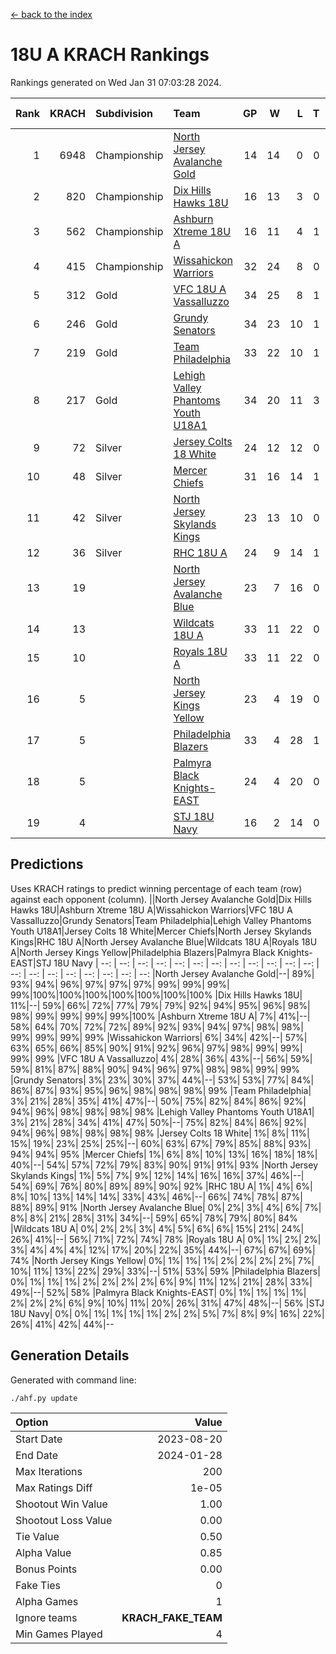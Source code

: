 [<- back to the index](readme.md)
# 18U A KRACH Rankings
Rankings generated on Wed Jan 31 07:03:28 2024.

Rank|KRACH|Subdivision|Team|GP|W|L|T|OTW|OTL|SoS|Exp Wins|Win Diff
---:|---:|:---|:---|---:|---:|---:|---:|---:|---:|---:|---:|---:
1|6948|Championship|[North Jersey Avalanche Gold](https://gamesheetstats.com/seasons/3659/teams/140737/schedule)|14|14|0|0|0|0|87|14.8|-0.0
2|820|Championship|[Dix Hills Hawks 18U](https://gamesheetstats.com/seasons/3659/teams/140731/schedule)|16|13|3|0|1|0|560|13.9|0.0
3|562|Championship|[Ashburn Xtreme 18U A](https://gamesheetstats.com/seasons/3659/teams/140730/schedule)|16|11|4|1|1|0|254|12.4|0.0
4|415|Championship|[Wissahickon Warriors](https://gamesheetstats.com/seasons/3659/teams/140748/schedule)|32|24|8|0|0|1|200|24.9|0.0
5|312|Gold|[VFC 18U A Vassalluzzo](https://gamesheetstats.com/seasons/3659/teams/140746/schedule)|34|25|8|1|2|2|149|26.4|0.0
6|246|Gold|[Grundy Senators](https://gamesheetstats.com/seasons/3659/teams/140732/schedule)|34|23|10|1|1|0|183|24.4|0.0
7|219|Gold|[Team Philadelphia](https://gamesheetstats.com/seasons/3659/teams/140745/schedule)|33|22|10|1|0|0|189|23.4|0.0
8|217|Gold|[Lehigh Valley Phantoms Youth U18A1](https://gamesheetstats.com/seasons/3659/teams/140734/schedule)|34|20|11|3|1|0|201|22.4|0.0
9|72|Silver|[Jersey Colts 18 White](https://gamesheetstats.com/seasons/3659/teams/140733/schedule)|24|12|12|0|0|2|950|12.9|0.0
10|48|Silver|[Mercer Chiefs](https://gamesheetstats.com/seasons/3659/teams/140735/schedule)|31|16|14|1|1|1|519|17.4|0.0
11|42|Silver|[North Jersey Skylands Kings](https://gamesheetstats.com/seasons/3659/teams/140739/schedule)|23|13|10|0|1|1|954|13.9|0.0
12|36|Silver|[RHC 18U A](https://gamesheetstats.com/seasons/3659/teams/140742/schedule)|24|9|14|1|0|2|175|10.4|0.0
13|19||[North Jersey Avalanche Blue](https://gamesheetstats.com/seasons/3659/teams/140736/schedule)|23|7|16|0|0|1|157|7.9|0.0
14|13||[Wildcats 18U A](https://gamesheetstats.com/seasons/3659/teams/140747/schedule)|33|11|22|0|3|1|683|11.9|0.0
15|10||[Royals 18U A](https://gamesheetstats.com/seasons/3659/teams/140743/schedule)|33|11|22|0|1|1|125|11.9|0.0
16|5||[North Jersey Kings Yellow](https://gamesheetstats.com/seasons/3659/teams/140738/schedule)|23|4|19|0|1|0|647|4.9|0.0
17|5||[Philadelphia Blazers](https://gamesheetstats.com/seasons/3659/teams/140741/schedule)|33|4|28|1|0|3|172|5.4|0.0
18|5||[Palmyra Black Knights-EAST](https://gamesheetstats.com/seasons/3659/teams/140740/schedule)|24|4|20|0|2|0|144|4.9|0.0
19|4||[STJ 18U Navy](https://gamesheetstats.com/seasons/3659/teams/140744/schedule)|16|2|14|0|0|0|135|2.9|0.0

## Predictions
Uses KRACH ratings to predict winning percentage of each team (row) against each opponent (column).
||North Jersey Avalanche Gold|Dix Hills Hawks 18U|Ashburn Xtreme 18U A|Wissahickon Warriors|VFC 18U A Vassalluzzo|Grundy Senators|Team Philadelphia|Lehigh Valley Phantoms Youth U18A1|Jersey Colts 18 White|Mercer Chiefs|North Jersey Skylands Kings|RHC 18U A|North Jersey Avalanche Blue|Wildcats 18U A|Royals 18U A|North Jersey Kings Yellow|Philadelphia Blazers|Palmyra Black Knights-EAST|STJ 18U Navy
| --: | --: | --: | --: | --: | --: | --: | --: | --: | --: | --: | --: | --: | --: | --: | --: | --: | --: | --: | --: 
|North Jersey Avalanche Gold|--| 89%| 93%| 94%| 96%| 97%| 97%| 97%| 99%| 99%| 99%| 99%|100%|100%|100%|100%|100%|100%|100%
|Dix Hills Hawks 18U| 11%|--| 59%| 66%| 72%| 77%| 79%| 79%| 92%| 94%| 95%| 96%| 98%| 98%| 99%| 99%| 99%| 99%|100%
|Ashburn Xtreme 18U A|  7%| 41%|--| 58%| 64%| 70%| 72%| 72%| 89%| 92%| 93%| 94%| 97%| 98%| 98%| 99%| 99%| 99%| 99%
|Wissahickon Warriors|  6%| 34%| 42%|--| 57%| 63%| 65%| 66%| 85%| 90%| 91%| 92%| 96%| 97%| 98%| 99%| 99%| 99%| 99%
|VFC 18U A Vassalluzzo|  4%| 28%| 36%| 43%|--| 56%| 59%| 59%| 81%| 87%| 88%| 90%| 94%| 96%| 97%| 98%| 98%| 99%| 99%
|Grundy Senators|  3%| 23%| 30%| 37%| 44%|--| 53%| 53%| 77%| 84%| 86%| 87%| 93%| 95%| 96%| 98%| 98%| 98%| 99%
|Team Philadelphia|  3%| 21%| 28%| 35%| 41%| 47%|--| 50%| 75%| 82%| 84%| 86%| 92%| 94%| 96%| 98%| 98%| 98%| 98%
|Lehigh Valley Phantoms Youth U18A1|  3%| 21%| 28%| 34%| 41%| 47%| 50%|--| 75%| 82%| 84%| 86%| 92%| 94%| 96%| 98%| 98%| 98%| 98%
|Jersey Colts 18 White|  1%|  8%| 11%| 15%| 19%| 23%| 25%| 25%|--| 60%| 63%| 67%| 79%| 85%| 88%| 93%| 94%| 94%| 95%
|Mercer Chiefs|  1%|  6%|  8%| 10%| 13%| 16%| 18%| 18%| 40%|--| 54%| 57%| 72%| 79%| 83%| 90%| 91%| 91%| 93%
|North Jersey Skylands Kings|  1%|  5%|  7%|  9%| 12%| 14%| 16%| 16%| 37%| 46%|--| 54%| 69%| 76%| 80%| 89%| 89%| 90%| 92%
|RHC 18U A|  1%|  4%|  6%|  8%| 10%| 13%| 14%| 14%| 33%| 43%| 46%|--| 66%| 74%| 78%| 87%| 88%| 89%| 91%
|North Jersey Avalanche Blue|  0%|  2%|  3%|  4%|  6%|  7%|  8%|  8%| 21%| 28%| 31%| 34%|--| 59%| 65%| 78%| 79%| 80%| 84%
|Wildcats 18U A|  0%|  2%|  2%|  3%|  4%|  5%|  6%|  6%| 15%| 21%| 24%| 26%| 41%|--| 56%| 71%| 72%| 74%| 78%
|Royals 18U A|  0%|  1%|  2%|  2%|  3%|  4%|  4%|  4%| 12%| 17%| 20%| 22%| 35%| 44%|--| 67%| 67%| 69%| 74%
|North Jersey Kings Yellow|  0%|  1%|  1%|  1%|  2%|  2%|  2%|  2%|  7%| 10%| 11%| 13%| 22%| 29%| 33%|--| 51%| 53%| 59%
|Philadelphia Blazers|  0%|  1%|  1%|  1%|  2%|  2%|  2%|  2%|  6%|  9%| 11%| 12%| 21%| 28%| 33%| 49%|--| 52%| 58%
|Palmyra Black Knights-EAST|  0%|  1%|  1%|  1%|  1%|  2%|  2%|  2%|  6%|  9%| 10%| 11%| 20%| 26%| 31%| 47%| 48%|--| 56%
|STJ 18U Navy|  0%|  0%|  1%|  1%|  1%|  1%|  2%|  2%|  5%|  7%|  8%|  9%| 16%| 22%| 26%| 41%| 42%| 44%|--

## Generation Details

Generated with command line:
```
./ahf.py update
```

| Option | Value |
| :----- | ----: |
| Start Date | 2023-08-20 |
| End Date | 2024-01-28 |
| Max Iterations | 200 |
| Max Ratings Diff | 1e-05 |
| Shootout Win Value | 1.00 |
| Shootout Loss Value | 0.00 |
| Tie Value | 0.50 |
| Alpha Value | 0.85 |
| Bonus Points | 0.00 |
| Fake Ties | 0 |
| Alpha Games | 1 |
| Ignore teams | __KRACH_FAKE_TEAM__ |
| Min Games Played | 4 |

